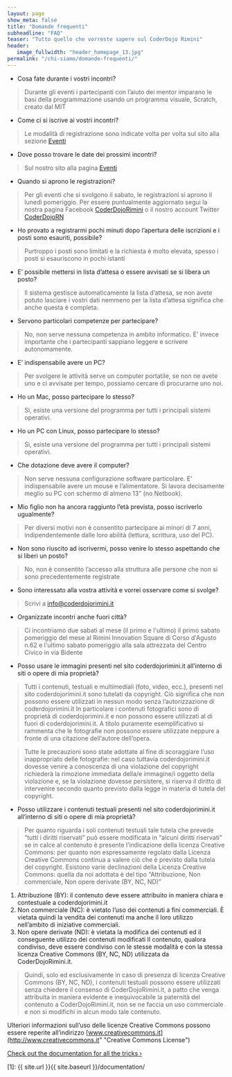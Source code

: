 ```yaml
---
layout: page
show_meta: false
title: "Domande frequenti"
subheadline: "FAQ"
teaser: "Tutto quello che vorreste sapere sul CoderDojo Rimini"
header:
   image_fullwidth: "header_homepage_13.jpg"
permalink: "/chi-siamo/domande-frequenti/"
---
```

- Cosa fate durante i vostri incontri?
> Durante gli eventi i partecipanti con l’aiuto dei mentor imparano le basi della programmazione usando un programma visuale, Scratch, creato dal MIT

- Come ci si iscrive ai vostri incontri?
> Le modalità di registrazione sono indicate volta per volta sul sito alla sezione [Eventi](/eventi/ "Eventi")

- Dove posso trovare le date dei prossimi incontri?
> Sul nostro sito alla pagina [Eventi](/eventi/ "Eventi")

- Quando si aprono le registrazioni?
> Per gli eventi che si svolgono il sabato, le registrazioni si aprono il lunedì pomeriggio. Per essere puntualmente aggiornato segui la nostra pagina Facebook  [CoderDojoRimini](https://www.facebook.com/CoderDojoRimini/) o il nostro account Twitter [CoderDojoRN](https://twitter.com/coderdojoRN)

- Ho provato a registrarmi pochi minuti dopo l’apertura delle iscrizioni e i posti sono esauriti, possibile?
> Purtroppo i posti sono limitati e la richiesta è molto elevata, spesso i posti si esauriscono in pochi istanti

- E’ possibile mettersi in lista d’attesa o essere avvisati se si libera un posto?
> Il sistema gestisce automaticamente la lista d’attesa, se non avete potuto lasciare i vostri dati nemmeno per la lista d’attesa significa che anche questa è completa.

- Servono particolari competenze per partecipare?
> No, non serve nessuna competenza in ambito informatico. E’ invece importante che i partecipanti sappiano leggere e scrivere autonomamente.

- E’ indispensabile avere un PC?
> Per svolgere le attività serve un computer portatile, se non ne avete uno e ci avvisate per tempo, possiamo cercare di procurarne uno noi.

- Ho un Mac, posso partecipare lo stesso?
> Sì, esiste una versione del programma per tutti i principali sistemi operativi.

- Ho un PC con Linux, posso partecipare lo stesso?
> Sì, esiste una versione del programma per tutti i principali sistemi operativi.

- Che dotazione deve avere il computer?
> Non serve nessuna configurazione software particolare.
E’ indispensabile avere un mouse e l’alimentatore.
Si lavora decisamente meglio su PC con schermo di almeno 13” (no Netbook).

- Mio figlio non ha ancora raggiunto l’età prevista, posso iscriverlo ugualmente?
> Per diversi motivi non è consentito partecipare ai minori di 7 anni, indipendentemente dalle loro abilità (lettura, scrittura, uso del PC).

- Non sono riuscito ad iscrivermi, posso venire lo stesso aspettando che si liberi un posto?
> No, non è consentito l’accesso alla struttura alle persone che non si sono precedentemente registrate

- Sono interessato alla vostra attività e vorrei osservare come si svolge?
> Scrivi a [info@coderdojorimini.it](mailto:info@coderdojorimini.it)

- Organizzate incontri anche fuori città?
> Ci incontriamo due sabati al mese (il primo e l'ultimo) il primo sabato pomeriggio del mese al Rimini Innovation Square di Corso d'Agusto n.62 e l'ultimo sabato pomeriggio alla sala attrezzata del Centro Civico in via Bidente


- Posso usare le immagini presenti nel sito coderdojorimini.it all’interno di siti o opere di mia proprietà?
> Tutti i contenuti, testuali e multimediali (foto, video, ecc.), presenti nel sito coderdojorimini.it</code> sono tutelati da copyright. Ciò significa che non possono essere utilizzati in nessun modo senza l’autorizzazione di coderdojorimini.it
In particolare i contenuti fotografici sono di proprietà di coderdojorimini.it e non possono essere utilizzati al di fuori di coderdojorimini.it. A titolo puramente esemplificativo si rammenta che le fotografie non possono essere utilizzate neppure a fronte di una citazione dell’autore dell’opera.

> Tutte le precauzioni sono state adottate al fine di scoraggiare l’uso inappropriato delle fotografie: nel caso tuttavia coderdojorimini.it dovesse venire a conoscenza di una violazione del copyright richiederà la rimozione immediata della/e immagine/i oggetto della violazione e, se la violazione dovesse persistere, si riserva il diritto di intervenire secondo quanto previsto dalla legge in materia di tutela del copyright.

- Posso utilizzare i contenuti testuali presenti nel sito coderdojorimini.it all’interno di siti o opere di mia proprietà?
> Per quanto riguarda i soli contenuti testuali tale tutela che prevede “tutti i diritti riservati” può essere modificata in “alcuni diritti riservati” se in calce al contenuto è presente l’indicazione della licenza Creative Commons: per quanto non espressamente regolato dalla Licenza Creative Commons continua a valere ciò che è previsto dalla tutela del copyright. Esistono varie declinazioni della Licenza Creative Commons: quella da noi adottata è del tipo “Attribuzione, Non commerciale, Non opere derivate (BY, NC, ND)”
1. Attribuzione (BY): il contenuto deve essere attribuito in maniera chiara e contestuale a coderdojorimini.it
1. Non commerciale (NC): è vietato l’uso dei contenuti a fini commerciali. È vietata quindi la vendita dei contenuti ma anche il loro utilizzo nell’ambito di iniziative commerciali.
1. Non opere derivate  (ND): è vietata la modifica dei contenuti ed il conseguente utilizzo dei contenuti modificati
Il contenuto, qualora condiviso, deve essere condiviso con le stesse modalità e con la stessa licenza Creative Commons (BY, NC, ND) utilizzata da CoderDojoRimini.it.

> Quindi, solo ed esclusivamente in caso di presenza di licenza Creative Commons (BY, NC, ND), i contenuti testuali possono essere utilizzati senza chiedere il consenso di CoderDojoRimini.it, a patto che venga attribuita in maniera evidente e inequivocabile la paternità del contenuto a CoderDojoRimini.it</code>, non se ne faccia un uso commerciale e non si modifichi in alcun modo tale contenuto.

Ulteriori informazioni sull’uso delle licenze Creative Commons possono essere reperite all’indirizzo [www.creativecommons.it](http://www.creativecommons.it" "Creative Commons License")


<a class="radius button small" href="{{ site.url }}{{ site.baseurl }}/documentation/">Check out the documentation for all the tricks ›</a>

 [1]: {{ site.url }}{{ site.baseurl }}/documentation/
